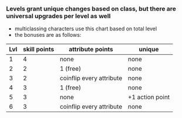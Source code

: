 ### Levels grant unique changes based on class, but there are universal upgrades per level as well
- multiclassing characters use this chart based on total level
- the bonuses are as follows:

|Lvl|skill points|attribute points|unique|
|---|---|---|---|
|1| 4 | none | none |
|2| 2 | 1 (free) | none |
|3| 2 | coinflip every attribute | none |
|4| 3 | 1 (free) | none |
|5| 3 | none | +1 action point | 
|6| 3 | coinflip every attribute | none | 
